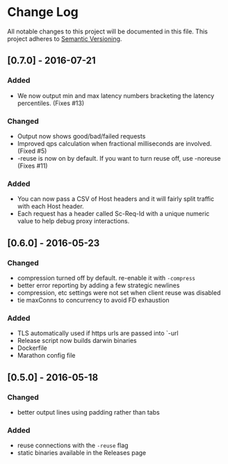# Change Log

All notable changes to this project will be documented in this file.
This project adheres to [Semantic Versioning](http://semver.org/).

## [0.7.0] - 2016-07-21
### Added
- We now output min and max latency numbers bracketing the latency percentiles. (Fixes #13)
### Changed
- Output now shows good/bad/failed requests
- Improved qps calculation when fractional milliseconds are involved. (Fixed #5)
- -reuse is now on by default. If you want to turn reuse off, use -noreuse (Fixes #11)

### Added
- You can now pass a CSV of Host headers and it will fairly split traffic with each Host header.
- Each request has a header called Sc-Req-Id with a unique numeric value to help debug proxy interactions.

## [0.6.0] - 2016-05-23
### Changed
- compression turned off by default. re-enable it with `-compress`
- better error reporting by adding a few strategic newlines
- compression, etc settings were not set when client reuse was disabled
- tie maxConns to concurrency to avoid FD exhaustion

### Added
- TLS automatically used if https urls are passed into `-url
- Release script now builds darwin binaries
- Dockerfile
- Marathon config file


## [0.5.0] - 2016-05-18
### Changed
- better output lines using padding rather than tabs

### Added
- reuse connections with the `-reuse` flag
- static binaries available in the Releases page
